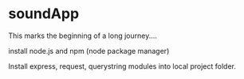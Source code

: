 soundApp
========

This marks the beginning of a long journey....

install node.js and npm (node package manager)  

Install express, request, querystring modules into local project folder.
